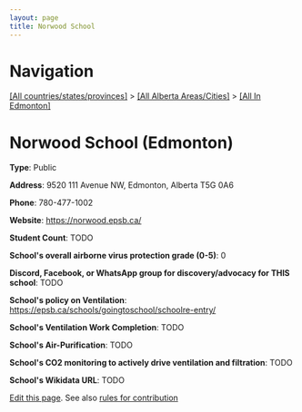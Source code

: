 ```yaml
---
layout: page
title: Norwood School
---
```

# Navigation

[[All countries/states/provinces]](../../..) > [[All Alberta Areas/Cities]](../..) > [[All In Edmonton]](..)

# Norwood School (Edmonton)

**Type**: Public

**Address**: 9520 111 Avenue NW, Edmonton, Alberta T5G 0A6

**Phone**: 780-477-1002

**Website**: <https://norwood.epsb.ca/>

**Student Count**: TODO

**School's overall airborne virus protection grade (0-5)**: 0

**Discord, Facebook, or WhatsApp group for discovery/advocacy for THIS school**: TODO

**School's policy on Ventilation**: <https://epsb.ca/schools/goingtoschool/schoolre-entry/>

**School's Ventilation Work Completion**: TODO

**School's Air-Purification**: TODO

**School's CO2 monitoring to actively drive ventilation and filtration**: TODO

**School's Wikidata URL**: TODO


[Edit this page](https://github.com/ventilate-schools/AB/edit/main/./Edmonton/Norwood_School.md). See also [rules for contribution](../../../contribution-rules/)